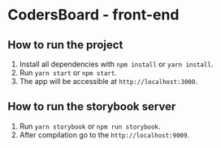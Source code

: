 # CodersBoard - front-end

## How to run the project

1. Install all dependencies with `npm install` or `yarn install`.
2. Run `yarn start` or `npm start`.
3. The app will be accessible at `http://localhost:3000`.

## How to run the storybook server

1. Run `yarn storybook` or `npm run storybook`.
2. After compilation go to the `http://localhost:9009`.
